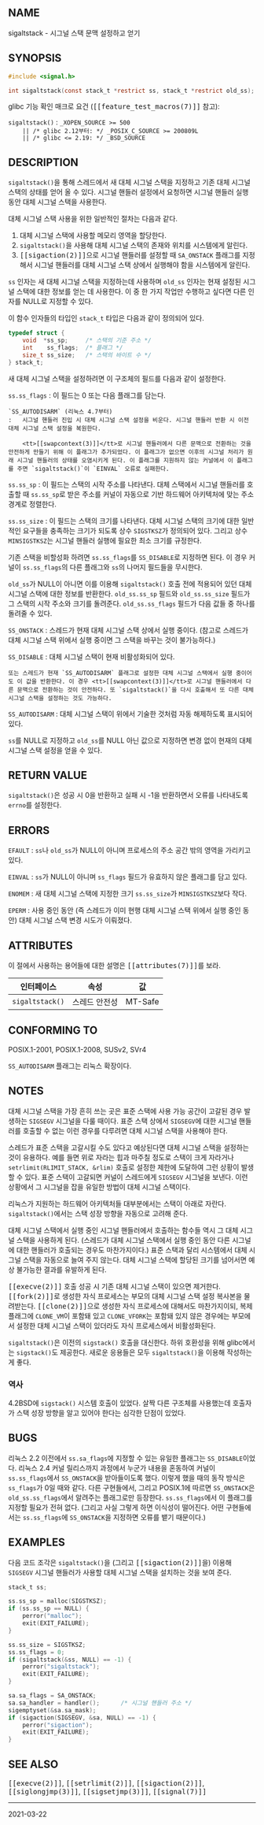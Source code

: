 ## NAME

sigaltstack - 시그널 스택 문맥 설정하고 얻기

## SYNOPSIS

```c
#include <signal.h>

int sigaltstack(const stack_t *restrict ss, stack_t *restrict old_ss);
```

glibc 기능 확인 매크로 요건 (<tt>[[feature_test_macros(7)]]</tt> 참고):

`sigaltstack()`
:   `_XOPEN_SOURCE >= 500`<br>
    `    || /* glibc 2.12부터: */ _POSIX_C_SOURCE >= 200809L`<br>
    `    || /* glibc <= 2.19: */ _BSD_SOURCE`

## DESCRIPTION

`sigaltstack()`을 통해 스레드에서 새 대체 시그널 스택을 지정하고 기존 대체 시그널 스택의 상태를 얻어 올 수 있다. 시그널 핸들러 설정에서 요청하면 시그널 핸들러 실행 동안 대체 시그널 스택을 사용한다.

대체 시그널 스택 사용을 위한 일반적인 절차는 다음과 같다.

1. 대체 시그널 스택에 사용할 메모리 영역을 할당한다.
2. `sigaltstack()`을 사용해 대체 시그널 스택의 존재와 위치를 시스템에게 알린다.
3. <tt>[[sigaction(2)]]</tt>으로 시그널 핸들러를 설정할 때 `SA_ONSTACK` 플래그를 지정해서 시그널 핸들러를 대체 시그널 스택 상에서 실행해야 함을 시스템에게 알린다.

`ss` 인자는 새 대체 시그널 스택을 지정하는데 사용하며 `old_ss` 인자는 현재 설정된 시그널 스택에 대한 정보를 얻는 데 사용한다. 이 중 한 가지 작업만 수행하고 싶다면 다른 인자를 NULL로 지정할 수 있다.

이 함수 인자들의 타입인 `stack_t` 타입은 다음과 같이 정의되어 있다.

```c
typedef struct {
    void  *ss_sp;     /* 스택의 기준 주소 */
    int    ss_flags;  /* 플래그 */
    size_t ss_size;   /* 스택의 바이트 수 */
} stack_t;
```

새 대체 시그널 스택을 설정하려면 이 구조체의 필드를 다음과 같이 설정한다.

`ss.ss_flags`
:   이 필드는 0 또는 다음 플래그를 담는다.

    `SS_AUTODISARM` (리눅스 4.7부터)
    :   시그널 핸들러 진입 시 대체 시그널 스택 설정을 비운다. 시그널 핸들러 반환 시 이전 대체 시그널 스택 설정을 복원한다.

        <tt>[[swapcontext(3)]]</tt>로 시그널 핸들러에서 다른 문맥으로 전환하는 것을 안전하게 만들기 위해 이 플래그가 추가되었다. 이 플래그가 없으면 이후의 시그널 처리가 원래 시그널 핸들러의 상태를 오염시키게 된다. 이 플래그를 지원하지 않는 커널에서 이 플래그를 주면 `sigaltstack()`이 `EINVAL` 오류로 실패한다.

`ss.ss_sp`
:   이 필드는 스택의 시작 주소를 나타낸다. 대체 스택에서 시그널 핸들러를 호출할 때 `ss.ss_sp`로 받은 주소를 커널이 자동으로 기반 하드웨어 아키텍처에 맞는 주소 경계로 정렬한다.

`ss.ss_size`
:   이 필드는 스택의 크기를 나타낸다. 대체 시그널 스택의 크기에 대한 일반적인 요구들을 충족하는 크기가 되도록 상수 `SIGSTKSZ`가 정의되어 있다. 그리고 상수 `MINSIGSTKSZ`는 시그널 핸들러 실행에 필요한 최소 크기를 규정한다.

기존 스택을 비할성화 하려면 `ss.ss_flags`를 `SS_DISABLE`로 지정하면 된다. 이 경우 커널이 `ss.ss_flags`의 다른 플래그와 `ss`의 나머지 필드들을 무시한다.

`old_ss`가 NULL이 아니면 이를 이용해 `sigaltstack()` 호출 전에 적용되어 있던 대체 시그널 스택에 대한 정보를 반환한다. `old_ss.ss_sp` 필드와 `old_ss.ss_size` 필드가 그 스택의 시작 주소와 크기를 돌려준다. `old_ss.ss_flags` 필드가 다음 값들 중 하나를 돌려줄 수 있다.

`SS_ONSTACK`
:   스레드가 현재 대체 시그널 스택 상에서 실행 중이다. (참고로 스레드가 대체 시그널 스택 위에서 실행 중이면 그 스택을 바꾸는 것이 불가능하다.)

`SS_DISABLE`
:   대체 시그널 스택이 현재 비활성화되어 있다.

    또는 스레드가 현재 `SS_AUTODISARM` 플래그로 설정한 대체 시그널 스택에서 실행 중이어도 이 값을 반환한다. 이 경우 <tt>[[swapcontext(3)]]</tt>로 시그널 핸들러에서 다른 문맥으로 전환하는 것이 안전하다. 또 `sigaltstack()`을 다시 호출해서 또 다른 대체 시그널 스택을 설정하는 것도 가능하다.

`SS_AUTODISARM`
:   대체 시그널 스택이 위에서 기술한 것처럼 자동 해제하도록 표시되어 있다.

`ss`를 NULL로 지정하고 `old_ss`를 NULL 아닌 값으로 지정하면 변경 없이 현재의 대체 시그널 스택 설정을 얻을 수 있다.

## RETURN VALUE

`sigaltstack()`은 성공 시 0을 반환하고 실패 시 -1을 반환하면서 오류를 나타내도록 `errno`를 설정한다.

## ERRORS

`EFAULT`
:   `ss`나 `old_ss`가 NULL이 아니며 프로세스의 주소 공간 밖의 영역을 가리키고 있다.

`EINVAL`
:   `ss`가 NULL이 아니며 `ss_flags` 필드가 유효하지 않은 플래그를 담고 있다.

`ENOMEM`
:   새 대체 시그널 스택에 지정한 크기 `ss.ss_size`가 `MINSIGSTKSZ`보다 작다.

`EPERM`
:   사용 중인 동안 (즉 스레드가 이미 현행 대체 시그널 스택 위에서 실행 중인 동안) 대체 시그널 스택 변경 시도가 이뤄졌다.

## ATTRIBUTES

이 절에서 사용하는 용어들에 대한 설명은 <tt>[[attributes(7)]]</tt>를 보라.

| 인터페이스 | 속성 | 값
| --- | --- | --- |
| `sigaltstack()` | 스레드 안전성 | MT-Safe |

## CONFORMING TO

POSIX.1-2001, POSIX.1-2008, SUSv2, SVr4

`SS_AUTODISARM` 플래그는 리눅스 확장이다.

## NOTES

대체 시그널 스택을 가장 흔히 쓰는 곳은 표준 스택에 사용 가능 공간이 고갈된 경우 발생하는 `SIGSEGV` 시그널을 다룰 때이다. 표준 스택 상에서 `SIGSEGV`에 대한 시그널 핸들러를 호출할 수 없는 이런 경우를 다루려면 대체 시그널 스택을 사용해야 한다.

스레드가 표준 스택을 고갈시킬 수도 있다고 예상된다면 대체 시그널 스택을 설정하는 것이 유용하다. 예를 들면 위로 자라는 힙과 마주칠 정도로 스택이 크게 자라거나 `setrlimit(RLIMIT_STACK, &rlim)` 호출로 설정한 제한에 도달하여 그런 상황이 발생할 수 있다. 표준 스택이 고갈되면 커널이 스레드에게 `SIGSEGV` 시그널을 보낸다. 이런 상황에서 그 시그널을 잡을 유일한 방법이 대체 시그널 스택이다.

리눅스가 지원하는 하드웨어 아키텍처들 대부분에서는 스택이 아래로 자란다. `sigaltstack()`에서는 스택 성장 방향을 자동으로 고려해 준다.

대체 시그널 스택에서 실행 중인 시그널 핸들러에서 호출하는 함수들 역시 그 대체 시그널 스택을 사용하게 된다. (스레드가 대체 시그널 스택에서 실행 중인 동안 다른 시그널에 대한 핸들러가 호출되는 경우도 마찬가지이다.) 표준 스택과 달리 시스템에서 대체 시그널 스택을 자동으로 늘여 주지 않는다. 대체 시그널 스택에 할당된 크기를 넘어서면 예상 불가능한 결과를 유발하게 된다.

<tt>[[execve(2)]]</tt> 호출 성공 시 기존 대체 시그널 스택이 있으면 제거한다. <tt>[[fork(2)]]</tt>로 생성한 자식 프로세스는 부모의 대체 시그널 스택 설정 복사본을 물려받는다. <tt>[[clone(2)]]</tt>으로 생성한 자식 프로세스에 대해서도 마찬가지이되, 복제 플래그에 `CLONE_VM`이 포함돼 있고 `CLONE_VFORK`는 포함돼 있지 않은 경우에는 부모에서 설정한 대체 시그널 스택이 있더라도 자식 프로세스에서 비활성화된다.

`sigaltstack()`은 이전의 `sigstack()` 호출을 대신한다. 하위 호환성을 위해 glibc에서는 `sigstack()`도 제공한다. 새로운 응용들은 모두 `sigaltstack()`을 이용해 작성하는 게 좋다.

### 역사

4.2BSD에 `sigstack()` 시스템 호출이 있었다. 살짝 다른 구조체를 사용했는데 호출자가 스택 성장 방향을 알고 있어야 한다는 심각한 단점이 있었다.

## BUGS

리눅스 2.2 이전에서 `ss.sa_flags`에 지정할 수 있는 유일한 플래그는 `SS_DISABLE`이었다. 리눅스 2.4 커널 릴리스까지 과정에서 누군가 내용을 혼동하여 커널이 `ss.ss_flags`에서 `SS_ONSTACK`을 받아들이도록 했다. 이렇게 했을 때의 동작 방식은 `ss_flags`가 0일 때와 같다. 다른 구현들에서, 그리고 POSIX.1에 따르면 `SS_ONSTACK`은 `old_ss.ss_flags`에서 알려주는 플래그로만 등장한다. `ss.ss_flags`에서 이 플래그를 지정할 필요가 전혀 없다. (그리고 사실 그렇게 하면 이식성이 떨어진다. 어떤 구현들에서는 `ss.ss_flags`에 `SS_ONSTACK`을 지정하면 오류를 뱉기 때문이다.)

## EXAMPLES

다음 코드 조각은 `sigaltstack()`을 (그리고 <tt>[[sigaction(2)]]</tt>을) 이용해 `SIGSEGV` 시그널 핸들러가 사용할 대체 시그널 스택을 설치하는 것을 보여 준다.

```c
stack_t ss;

ss.ss_sp = malloc(SIGSTKSZ);
if (ss.ss_sp == NULL) {
    perror("malloc");
    exit(EXIT_FAILURE);
}

ss.ss_size = SIGSTKSZ;
ss.ss_flags = 0;
if (sigaltstack(&ss, NULL) == -1) {
    perror("sigaltstack");
    exit(EXIT_FAILURE);
}

sa.sa_flags = SA_ONSTACK;
sa.sa_handler = handler();      /* 시그널 핸들러 주소 */
sigemptyset(&sa.sa_mask);
if (sigaction(SIGSEGV, &sa, NULL) == -1) {
    perror("sigaction");
    exit(EXIT_FAILURE);
}
```

## SEE ALSO

<tt>[[execve(2)]]</tt>, <tt>[[setrlimit(2)]]</tt>, <tt>[[sigaction(2)]]</tt>, <tt>[[siglongjmp(3)]]</tt>, <tt>[[sigsetjmp(3)]]</tt>, <tt>[[signal(7)]]</tt>

----

2021-03-22
